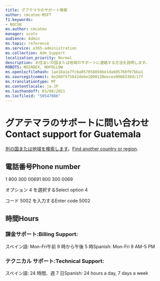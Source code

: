 ```yaml
---
title: グアテマラのサポート情報
author: cmcatee-MSFT
f1.keywords:
- NOCSH
ms.author: cmcatee
manager: scotv
audience: Admin
ms.topic: reference
ms.service: o365-administration
ms.collection: Adm_Support
localization_priority: Normal
description: お住まいの国または地域のサポートに連絡する方法を説明します。
ROBOTS: NOINDEX, NOFOLLOW
ms.openlocfilehash: 1ae18a1e7fcba057058850be1da605760f07bba1
ms.sourcegitcommit: 6e260f5f5842debe1098138eecea9068330dc17f
ms.translationtype: MT
ms.contentlocale: ja-JP
ms.lasthandoff: 03/08/2021
ms.locfileid: "50547086"
---
```

# <a name="contact-support-for-guatemala"></a><span data-ttu-id="e2c5a-103">グアテマラのサポートに問い合わせ</span><span class="sxs-lookup"><span data-stu-id="e2c5a-103">Contact support for Guatemala</span></span>

<span data-ttu-id="e2c5a-104">[別の国または地域を検索します](../contact-support-for-business-products.md)。</span><span class="sxs-lookup"><span data-stu-id="e2c5a-104">[Find another country or region](../contact-support-for-business-products.md).</span></span>

## <a name="phone-number"></a><span data-ttu-id="e2c5a-105">電話番号</span><span class="sxs-lookup"><span data-stu-id="e2c5a-105">Phone number</span></span>
<span data-ttu-id="e2c5a-106">1 800 300 0069</span><span class="sxs-lookup"><span data-stu-id="e2c5a-106">1 800 300 0069</span></span>

<span data-ttu-id="e2c5a-107">オプション 4 を選択する</span><span class="sxs-lookup"><span data-stu-id="e2c5a-107">Select option 4</span></span>

<span data-ttu-id="e2c5a-108">コード 5002 を入力する</span><span class="sxs-lookup"><span data-stu-id="e2c5a-108">Enter code 5002</span></span>

## <a name="hours"></a><span data-ttu-id="e2c5a-109">時間</span><span class="sxs-lookup"><span data-stu-id="e2c5a-109">Hours</span></span>
### <a name="billing-support"></a><span data-ttu-id="e2c5a-110">課金サポート:</span><span class="sxs-lookup"><span data-stu-id="e2c5a-110">Billing Support:</span></span>

<span data-ttu-id="e2c5a-111">スペイン語: Mon-Fri午前 9 時から午後 5 時</span><span class="sxs-lookup"><span data-stu-id="e2c5a-111">Spanish: Mon-Fri 9 AM-5 PM</span></span>

### <a name="technical-support"></a><span data-ttu-id="e2c5a-112">テクニカル サポート:</span><span class="sxs-lookup"><span data-stu-id="e2c5a-112">Technical Support:</span></span>

<span data-ttu-id="e2c5a-113">スペイン語: 24 時間、週 7 日</span><span class="sxs-lookup"><span data-stu-id="e2c5a-113">Spanish: 24 hours a day, 7 days a week</span></span>
